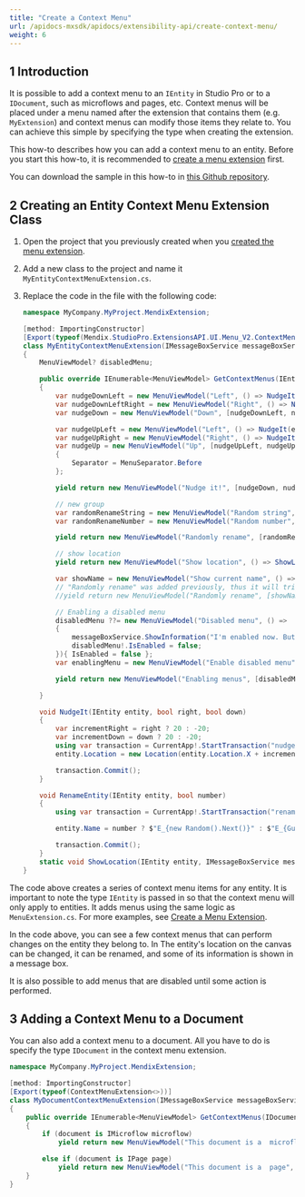 ```yaml
---
title: "Create a Context Menu"
url: /apidocs-mxsdk/apidocs/extensibility-api/create-context-menu/
weight: 6
---
```


## 1 Introduction

It is possible to add a context menu to an `IEntity` in Studio Pro or to a `IDocument`, such as microflows and pages, etc. Context menus will be placed under a menu named after the extension that contains them (e.g. `MyExtension`) and context menus can modify those items they relate to. You can achieve this simple by specifying the type when creating the extension.

This how-to describes how you can add a context menu to an entity. Before you start this how-to, it is recommended to [create a menu extension](/apidocs-mxsdk/apidocs/extensibility-api/create-menu-extension/) first.

You can download the sample in this how-to in [this Github repository](https://github.com/mendix/ExtensionAPI-Samples).

## 2 Creating an Entity Context Menu Extension Class

1. Open the project that you previously created when you [created the menu extension](/apidocs-mxsdk/apidocs/extensibility-api/create-menu-extension/).
2. Add a new class to the project and name it `MyEntityContextMenuExtension.cs`.
3.  Replace the code in the file with the following code:

    ```csharp
    namespace MyCompany.MyProject.MendixExtension;
    
    [method: ImportingConstructor]
    [Export(typeof(Mendix.StudioPro.ExtensionsAPI.UI.Menu_V2.ContextMenuExtension<>))]
    class MyEntityContextMenuExtension(IMessageBoxService messageBoxService) : Mendix.StudioPro.ExtensionsAPI.UI.Menu_V2.ContextMenuExtension<IEntity>
    {
        MenuViewModel? disabledMenu;
    
        public override IEnumerable<MenuViewModel> GetContextMenus(IEntity entity)
        {
            var nudgeDownLeft = new MenuViewModel("Left", () => NudgeIt(entity, right: false, down: true));
            var nudgeDownLeftRight = new MenuViewModel("Right", () => NudgeIt(entity, right: true, down: true) );
            var nudgeDown = new MenuViewModel("Down", [nudgeDownLeft, nudgeDownLeftRight]);
    
            var nudgeUpLeft = new MenuViewModel("Left", () => NudgeIt(entity, right: false, down: false));
            var nudgeUpRight = new MenuViewModel("Right", () => NudgeIt(entity, right: true, down: false));
            var nudgeUp = new MenuViewModel("Up", [nudgeUpLeft, nudgeUpRight])
            {
                Separator = MenuSeparator.Before
            };
    
            yield return new MenuViewModel("Nudge it!", [nudgeDown, nudgeUp]);
    
            // new group
            var randomRenameString = new MenuViewModel("Random string", () => RenameEntity(entity, number: false));
            var randomRenameNumber = new MenuViewModel("Random number", () => RenameEntity(entity, number: true));
    
            yield return new MenuViewModel("Randomly rename", [randomRenameString, randomRenameNumber]);
    
            // show location
            yield return new MenuViewModel("Show location", () => ShowLocation(entity, messageBoxService));
    
            var showName = new MenuViewModel("Show current name", () => messageBoxService.ShowInformation(entity.Name));
            // "Randomly rename" was added previously, thus it will trigger an exception when collected if uncommented
            //yield return new MenuViewModel("Randomly rename", [showName]);
    
            // Enabling a disabled menu
            disabledMenu ??= new MenuViewModel("Disabled menu", () =>
            {
                messageBoxService.ShowInformation("I'm enabled now. But not for long!");
                disabledMenu!.IsEnabled = false;
            }){ IsEnabled = false };
            var enablingMenu = new MenuViewModel("Enable disabled menu", () => disabledMenu.IsEnabled = true );
    
            yield return new MenuViewModel("Enabling menus", [disabledMenu, enablingMenu]);
    
        }
    
        void NudgeIt(IEntity entity, bool right, bool down)
        {
            var incrementRight = right ? 20 : -20;
            var incrementDown = down ? 20 : -20;
            using var transaction = CurrentApp!.StartTransaction("nudge with context menu");
            entity.Location = new Location(entity.Location.X + incrementRight, entity.Location.Y + incrementDown);
    
            transaction.Commit();
        }
    
        void RenameEntity(IEntity entity, bool number)
        {
            using var transaction = CurrentApp!.StartTransaction("rename with context menu");
    
            entity.Name = number ? $"E_{new Random().Next()}" : $"E_{Guid.NewGuid().ToString().Replace("-", "")}";
    
            transaction.Commit();
        }
        static void ShowLocation(IEntity entity, IMessageBoxService messageBoxService) => messageBoxService.ShowInformation($"X: {entity.Location.X}, Y: {entity.Location.Y}");
    }
    ```

The code above creates a series of context menu items for any entity. It is important to note the type `IEntity` is passed in so that the context menu will only apply to entities. It adds menus using the same logic as `MenuExtension.cs`. For more examples, see [Create a Menu Extension](/apidocs-mxsdk/apidocs/extensibility-api/create-menu-extension/).

In the code above, you can see a few context menus that can perform changes on the entity they belong to. In The entity's location on the canvas can be changed, it can be renamed, and some of its information is shown in a message box. 

It is also possible to add menus that are disabled until some action is performed.

## 3 Adding a Context Menu to a Document

You can also add a context menu to a document. All you have to do is specify the type `IDocument` in the context menu extension.

```csharp
namespace MyCompany.MyProject.MendixExtension;

[method: ImportingConstructor]
[Export(typeof(ContextMenuExtension<>))]
class MyDocumentContextMenuExtension(IMessageBoxService messageBoxService) : ContextMenuExtension<IDocument>
{
    public override IEnumerable<MenuViewModel> GetContextMenus(IDocument document)
    {
        if (document is IMicroflow microflow)
            yield return new MenuViewModel("This document is a  microflow", () => messageBoxService.ShowInformation(microflow.Name));

        else if (document is IPage page)
            yield return new MenuViewModel("This document is a  page", () => messageBoxService.ShowInformation(page.Name));
    }
}
```